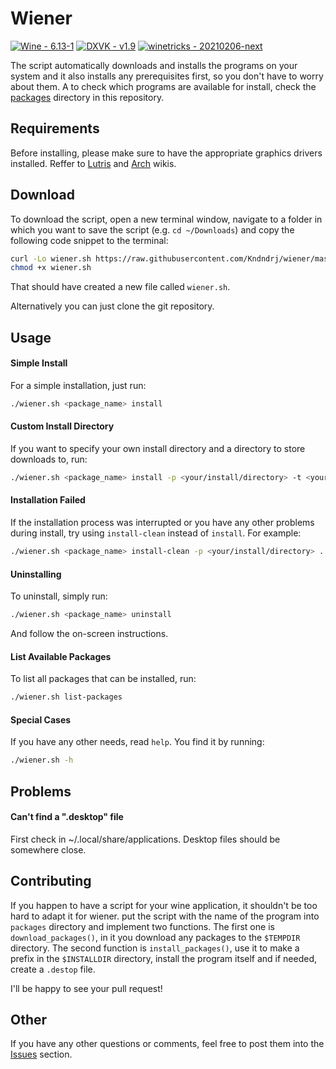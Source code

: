 # Wiener
[![Wine - 6.13-1](https://img.shields.io/badge/Wine-6.13--1-red?style=for-the-badge)](https://www.winehq.org/) [![DXVK - v1.9](https://img.shields.io/badge/DXVK-v1.9-2ea44f?style=for-the-badge)](https://github.com/doitsujin/dxvk) [![winetricks - 20210206-next](https://img.shields.io/badge/winetricks-20210206--next-2ea44f?style=for-the-badge)](https://github.com/Winetricks/winetricks)

The script automatically downloads and installs the programs on your system and
it also installs any prerequisites first, so you don't have to worry about
them.
A to check which programs are available for install, check  the
[packages](packages/) directory in this repository.

## Requirements
Before installing, please make sure to have the appropriate graphics drivers
installed. Reffer to
[Lutris](https://github.com/lutris/docs/blob/master/InstallingDrivers.md#arch--manjaro--other-arch-derivatives)
and [Arch](https://wiki.archlinux.org/title/Xorg#Driver_installation) wikis.

## Download
To download the script, open a new terminal window, navigate to a folder in
which you want to save the script (e.g. `cd ~/Downloads`) and copy the
following code snippet to the terminal:
```sh
curl -Lo wiener.sh https://raw.githubusercontent.com/Kndndrj/wiener/master/wiener.sh; \
chmod +x wiener.sh
```
That should have created a new file called `wiener.sh`.

Alternatively you can just clone the git repository.

## Usage
#### Simple Install
For a simple installation, just run:
```sh
./wiener.sh <package_name> install
```
#### Custom Install Directory
If you want to specify your own install directory and a directory to store
downloads to, run:
```sh
./wiener.sh <package_name> install -p <your/install/directory> -t <your/downloads/directory>
```
#### Installation Failed
If the installation process was interrupted or you have any other problems
during install, try using `install-clean` instead of `install`. For example:
```sh
./wiener.sh <package_name> install-clean -p <your/install/directory> ...
```
#### Uninstalling
To uninstall, simply run:
```sh
./wiener.sh <package_name> uninstall
```
And follow the on-screen instructions.
#### List Available Packages
To list all packages that can be installed, run:
```sh
./wiener.sh list-packages
```
#### Special Cases
If you have any other needs, read `help`. You find it by running:
```sh
./wiener.sh -h
```

## Problems
#### Can't find a ".desktop" file
First check in ~/.local/share/applications. Desktop files should be somewhere
close.

## Contributing
If you happen to have a script for your wine application, it shouldn't be too
hard to adapt it for wiener. put the script with the name of the program into
`packages` directory and implement two functions. The first one is
`download_packages()`, in it you download any packages to the `$TEMPDIR`
directory. The second function is `install_packages()`, use it to make a prefix
in the `$INSTALLDIR` directory, install the program itself and if needed,
create a `.destop` file.

I'll be happy to see your pull request!

## Other
If you have any other questions or comments, feel free to post them into the
[Issues](https://github.com/Kndndrj/wiener/issues) section.

